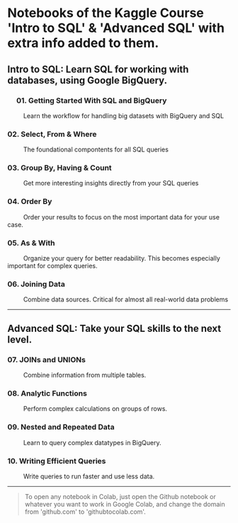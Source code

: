 
# Notebooks of the Kaggle Course '**Intro to SQL**' & '**Advanced SQL**' with extra info added to them.


## Intro to SQL: Learn SQL for working with databases, using Google BigQuery.
### &emsp; 01. **Getting Started With SQL and BigQuery**
    
&emsp; &emsp; Learn the workflow for handling big datasets with BigQuery and SQL

### 02. **Select, From & Where**

&emsp; &emsp;  The foundational compontents for all SQL queries

### 03. **Group By, Having & Count**

&emsp; &emsp; Get more interesting insights directly from your SQL queries

### 04. **Order By**

&emsp; &emsp; Order your results to focus on the most important data for your use case.

### 05. **As & With**

&emsp; &emsp; Organize your query for better readability. This becomes especially important for complex queries.

### 06. **Joining Data**
        
&emsp; &emsp; Combine data sources. Critical for almost all real-world data problems

---

## Advanced SQL: Take your SQL skills to the next level.

### 07. **JOINs and UNIONs**

&emsp; &emsp; Combine information from multiple tables.

### 08. **Analytic Functions**
        
&emsp; &emsp; Perform complex calculations on groups of rows.

### 09. **Nested and Repeated Data**
        
&emsp; &emsp; Learn to query complex datatypes in BigQuery.

### 10. **Writing Efficient Queries**
        
&emsp; &emsp; Write queries to run faster and use less data.

---

> To open any notebook in Colab, just open the Github notebook or whatever you want to work in Google Colab, and change the domain from 'github.com' to 'githubtocolab.com'. 
